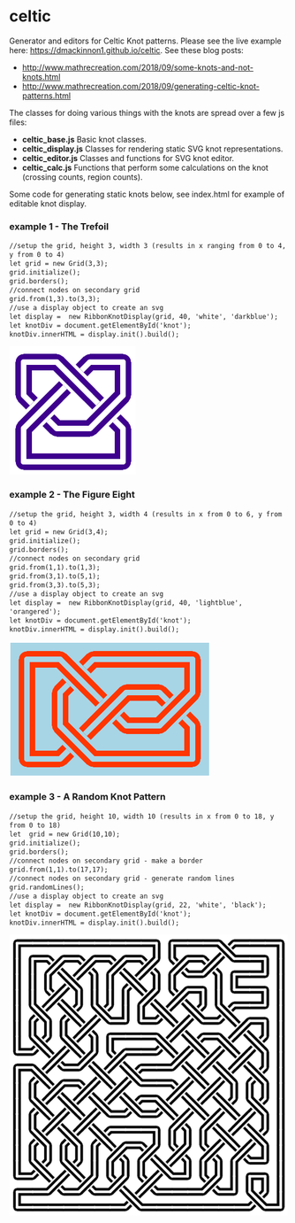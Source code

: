 # celtic
Generator and editors for Celtic Knot patterns.
Please see the live example here: https://dmackinnon1.github.io/celtic.
See these blog posts:
- http://www.mathrecreation.com/2018/09/some-knots-and-not-knots.html
- http://www.mathrecreation.com/2018/09/generating-celtic-knot-patterns.html

The classes for doing various things with the knots are spread over a few js files:
- **celtic_base.js** Basic knot classes.
- **celtic_display.js** Classes for rendering static SVG knot representations.
- **celtic_editor.js** Classes and functions for SVG knot editor.
- **celtic_calc.js** Functions that perform some calculations on the knot (crossing counts, region counts).

Some code for generating static knots below, see index.html for example of editable knot display.

### example 1 - The Trefoil
```{javascript}
//setup the grid, height 3, width 3 (results in x ranging from 0 to 4, y from 0 to 4)
let grid = new Grid(3,3);
grid.initialize();
grid.borders();
//connect nodes on secondary grid
grid.from(1,3).to(3,3);
//use a display object to create an svg
let display =  new RibbonKnotDisplay(grid, 40, 'white', 'darkblue');
let knotDiv = document.getElementById('knot');
knotDiv.innerHTML = display.init().build();
```
![example](https://raw.githubusercontent.com/dmackinnon1/celtic/master/imgs/blue_trefoil.png)

### example 2 - The Figure Eight

```{javascript}
//setup the grid, height 3, width 4 (results in x from 0 to 6, y from 0 to 4)
let grid = new Grid(3,4);
grid.initialize();
grid.borders();
//connect nodes on secondary grid
grid.from(1,1).to(1,3);
grid.from(3,1).to(5,1);
grid.from(3,3).to(5,3);	
//use a display object to create an svg
let display =  new RibbonKnotDisplay(grid, 40, 'lightblue', 'orangered');
let knotDiv = document.getElementById('knot');
knotDiv.innerHTML = display.init().build();
```
![example](https://raw.githubusercontent.com/dmackinnon1/celtic/master/imgs/orange_figure8.png)

### example 3 - A Random Knot Pattern

```{javascript}
//setup the grid, height 10, width 10 (results in x from 0 to 18, y from 0 to 18)
let  grid = new Grid(10,10);
grid.initialize();
grid.borders();
//connect nodes on secondary grid - make a border
grid.from(1,1).to(17,17);
//connect nodes on secondary grid - generate random lines
grid.randomLines();
//use a display object to create an svg
let display =  new RibbonKnotDisplay(grid, 22, 'white', 'black');
let knotDiv = document.getElementById('knot');
knotDiv.innerHTML = display.init().build();
```
![example](https://raw.githubusercontent.com/dmackinnon1/celtic/master/imgs/bigRandom.png)

